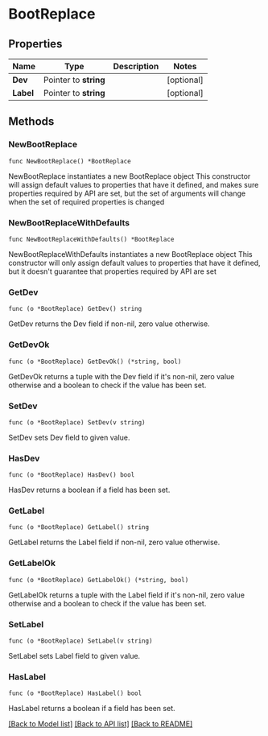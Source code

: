 # BootReplace

## Properties

Name | Type | Description | Notes
------------ | ------------- | ------------- | -------------
**Dev** | Pointer to **string** |  | [optional] 
**Label** | Pointer to **string** |  | [optional] 

## Methods

### NewBootReplace

`func NewBootReplace() *BootReplace`

NewBootReplace instantiates a new BootReplace object
This constructor will assign default values to properties that have it defined,
and makes sure properties required by API are set, but the set of arguments
will change when the set of required properties is changed

### NewBootReplaceWithDefaults

`func NewBootReplaceWithDefaults() *BootReplace`

NewBootReplaceWithDefaults instantiates a new BootReplace object
This constructor will only assign default values to properties that have it defined,
but it doesn't guarantee that properties required by API are set

### GetDev

`func (o *BootReplace) GetDev() string`

GetDev returns the Dev field if non-nil, zero value otherwise.

### GetDevOk

`func (o *BootReplace) GetDevOk() (*string, bool)`

GetDevOk returns a tuple with the Dev field if it's non-nil, zero value otherwise
and a boolean to check if the value has been set.

### SetDev

`func (o *BootReplace) SetDev(v string)`

SetDev sets Dev field to given value.

### HasDev

`func (o *BootReplace) HasDev() bool`

HasDev returns a boolean if a field has been set.

### GetLabel

`func (o *BootReplace) GetLabel() string`

GetLabel returns the Label field if non-nil, zero value otherwise.

### GetLabelOk

`func (o *BootReplace) GetLabelOk() (*string, bool)`

GetLabelOk returns a tuple with the Label field if it's non-nil, zero value otherwise
and a boolean to check if the value has been set.

### SetLabel

`func (o *BootReplace) SetLabel(v string)`

SetLabel sets Label field to given value.

### HasLabel

`func (o *BootReplace) HasLabel() bool`

HasLabel returns a boolean if a field has been set.


[[Back to Model list]](../README.md#documentation-for-models) [[Back to API list]](../README.md#documentation-for-api-endpoints) [[Back to README]](../README.md)


